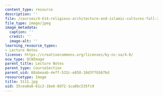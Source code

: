 ```yaml
---
content_type: resource
description: ''
file: /courses/4-614-religious-architecture-and-islamic-cultures-fall-2002/35cea8a661c21be68d721ca8bc535fc9_5111.jpg
file_type: image/jpeg
image_metadata:
  caption: ''
  credit: ''
  image-alt: ''
learning_resource_types:
- Lecture Notes
license: https://creativecommons.org/licenses/by-nc-sa/4.0/
ocw_type: OCWImage
parent_title: Lecture Notes
parent_type: CourseSection
parent_uid: 68abeaab-4eff-532c-e858-18d3ffb567bd
resourcetype: Image
title: 5111.jpg
uid: 35cea8a6-61c2-1be6-8d72-1ca8bc535fc9
---
```

